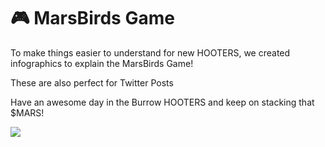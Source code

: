# 🎮 MarsBirds Game

To make things easier to understand for new HOOTERS, we created infographics to explain  the MarsBirds Game!

These are also perfect for Twitter Posts&#x20;

Have an awesome day in the Burrow HOOTERS and keep on stacking that $MARS!

![](https://cdn.discordapp.com/attachments/989169461229670450/991677652761063514/MarsBirds\_GAME\_1.jpg)
